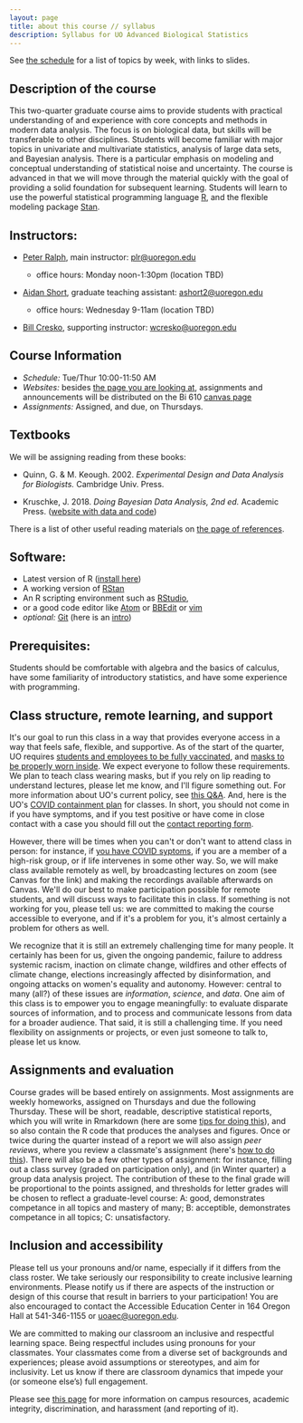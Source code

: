 ```yaml
---
layout: page
title: about this course // syllabus
description: Syllabus for UO Advanced Biological Statistics
---
```


See [the schedule](schedule.html) for a list of topics by week, with links to slides.

## Description of the course

This two-quarter graduate course aims to provide students with practical
understanding of and experience with core concepts and methods in modern data
analysis. The focus is on biological data, but skills will be transferable to
other disciplines. Students will become familiar with major topics in
univariate and multivariate statistics, analysis of large data sets, and
Bayesian analysis. There is a particular emphasis on modeling and conceptual
understanding of statistical noise and uncertainty. The course is advanced in
that we will move through the material quickly with the goal of providing
a solid foundation for subsequent learning. Students will learn to use the
powerful statistical programming language [R](https://r-project.org), and the
flexible modeling package [Stan](https://mc-stan.org).

## Instructors:

- [Peter Ralph](https://pages.uoregon.edu/plr/), main instructor: plr@uoregon.edu
    * office hours: Monday noon-1:30pm (location TBD)

- [Aidan Short](https://ie2.uoregon.edu/people/short/), graduate teaching assistant: ashort2@uoregon.edu
    * office hours: Wednesday 9-11am (location TBD)

- [Bill Cresko](https://creskolab.uoregon.edu/), supporting instructor: wcresko@uoregon.edu

## Course Information

- *Schedule:* Tue/Thur 10:00-11:50 AM
- *Websites:* besides [the page you are looking at](https://UO-Biostats.github.io/UO_ABS/),
    assignments and announcements will be distributed on the Bi 610 [canvas page](https://canvas.uoregon.edu/)
- *Assignments:* Assigned, and due, on Thursdays.

## Textbooks

We will be assigning reading from these books:

* Quinn, G. & M. Keough. 2002. *Experimental Design and Data Analysis for Biologists.* Cambridge Univ. Press.

* Kruschke, J. 2018. *Doing Bayesian Data Analysis, 2nd ed.* Academic Press. ([website with data and code](https://sites.google.com/site/doingbayesiandataanalysis/))


There is a list of other useful reading materials on [the page of references](reference.html).

## Software:

* Latest version of R ([install here](https://www.r-project.org))
* A working version of [RStan](https://mc-stan.org/users/interfaces/rstan.html)
* An R scripting environment such as [RStudio](https://www.rstudio.org),
* or a good code editor like [Atom](https://atom.io) or [BBEdit](https://www.barebones.com/products/bbedit/) or [vim](https://www.vim.org)
* *optional:* [Git](https://git-scm.com/downloads) (here is an [intro](https://jvns.ca/blog/2018/10/27/new-zine--oh-shit--git-/))

## Prerequisites:

Students should be comfortable with algebra and the basics of calculus,
have some familiarity of introductory statistics,
and have some experience with programming.

## Class structure, remote learning, and support

It's our goal to run this class in a way that provides everyone access
in a way that feels safe, flexible, and supportive.
As of the start of the quarter,
UO requires [students and employees to be fully vaccinated](https://coronavirus.uoregon.edu/vaccine),
and [masks to be properly worn inside](https://coronavirus.uoregon.edu/prevention).
We expect everyone to follow these requirements.
We plan to teach class wearing masks,
but if you rely on lip reading to understand lectures, please let me know,
and I'll figure something out.
For more information about UO's current policy, see [this Q&A](https://provost.uoregon.edu/resource-rubric).
And, here is the UO's [COVID containment plan](https://provost.uoregon.edu/covid-containment-plan-classes) for classes.
In short, you should not come in if you have symptoms,
and if you test positive or have come in close contact with a case you should
fill out the [contact reporting form](https://oregon.qualtrics.com/jfe/form/SV_6lfKVJkE0jAGPvn).

However, there will be times when you can't or don't want to attend class in person:
for instance,
if [you have COVID syptoms](https://coronavirus.uoregon.edu/prevention#health-checks),
if you are a member of a high-risk group,
or if life intervenes in some other way.
So, we will make class available remotely as well,
by broadcasting lectures on zoom (see Canvas for the link)
and making the recordings available afterwards on Canvas.
We'll do our best to make participation possible for remote students,
and will discuss ways to facilitate this in class.
If something is not working for you, please tell us:
we are committed to making the course accessible to everyone,
and if it's a problem for you, it's almost certainly a problem for others as well.

We recognize that it is still an extremely challenging time for many people.
It certainly has been for us,
given the ongoing pandemic, failure to address systemic racism,
inaction on climate change, wildfires and other effects of climate change,
elections increasingly affected by disinformation,
and ongoing attacks on women's equality and autonomy.
However: central to many (all?) of these issues are *information*,
*science*, and *data*.
One aim of this class is to empower you to engage meaningfully:
to evaluate disparate sources of information,
and to process and communicate lessons from data for a broader audience.
That said, it is still a challenging time.
If you need flexibility on assignments or projects,
or even just someone to talk to,
please let us know.

## Assignments and evaluation

Course grades will be based entirely on assignments.
Most assignments are weekly homeworks,
assigned on Thursdays and due the following Thursday.
These will be short, readable, descriptive statistical reports,
which you will write in Rmarkdown (here are some [tips for doing this](rmarkdown_tips.html)),
and so also contain the R code that produces the analyses and figures.
Once or twice during the quarter instead of a report
we will also assign *peer reviews*,
where you review a classmate's assignment (here's [how to do this](peer_reviews.html)).
There will also be a few other types of assignment:
for instance, filling out a class survey (graded on participation only),
and (in Winter quarter) a group data analysis project.
The contribution of these to the final grade will be proportional to the points assigned,
and thresholds for letter grades will be chosen to reflect a graduate-level course:
A: good, demonstrates competance in all topics and mastery of many;
B: acceptible, demonstrates competance in all topics;
C: unsatisfactory.

## Inclusion and accessibility

Please tell us your pronouns and/or name,
especially if it differs from the class roster.
We take seriously our responsibility to create inclusive learning environments.
Please notify us if there are aspects of the instruction or design of this
course that result in barriers to your participation! You are also encouraged
to contact the Accessible Education Center in 164 Oregon Hall at 541-346-1155
or uoaec@uoregon.edu.

We are committed to making our classroom an inclusive and respectful learning space.
Being respectful includes using pronouns for your classmates.
Your classmates come from a diverse set of backgrounds and experiences;
please avoid assumptions or stereotypes, and aim for inclusivity.
Let us know if there are classroom dynamics that impede your (or someone else’s) full engagement. 

Please see [this page](policies.html) for more information on
campus resources, academic integrity, discrimination, and harassment (and reporting of it).

